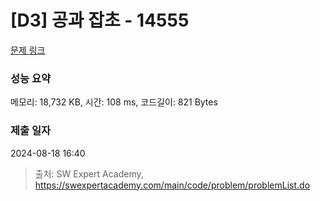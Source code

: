 # [D3] 공과 잡초 - 14555 

[문제 링크](https://swexpertacademy.com/main/code/problem/problemDetail.do?contestProbId=AYGtoa3qARcDFARC) 

### 성능 요약

메모리: 18,732 KB, 시간: 108 ms, 코드길이: 821 Bytes

### 제출 일자

2024-08-18 16:40



> 출처: SW Expert Academy, https://swexpertacademy.com/main/code/problem/problemList.do